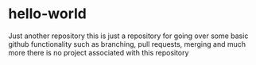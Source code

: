# hello-world
Just another repository
this is just a repository for going over some basic github functionality
such as branching, pull requests, merging and much more
there is no project associated with this repository

